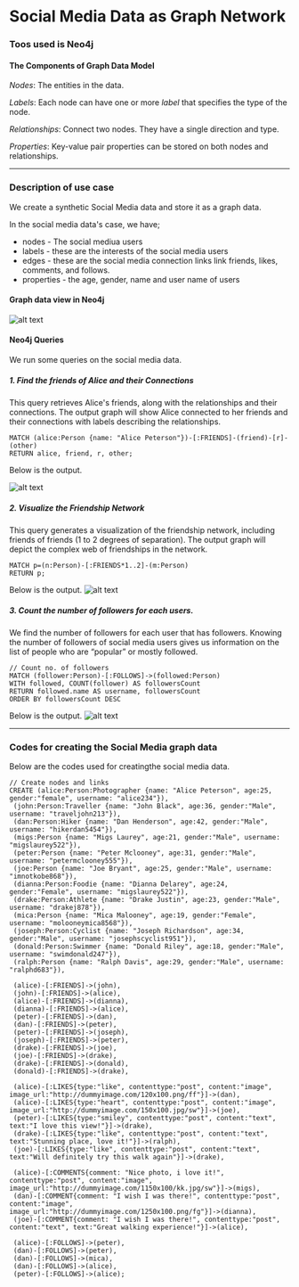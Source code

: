 # Social Media Data as Graph Network
### Toos used is Neo4j


#### The Components of Graph Data Model
*Nodes*: The entities in the data.
       
*Labels*: Each node can have one or more *label* that specifies the type of the node.

*Relationships*: Connect two nodes. They have a single direction and type.

*Properties*: Key-value pair properties can be stored on both nodes and relationships.

---------------------------

### Description of use case
We create a synthetic Social Media data and store it as a graph data. 

In the social media data's case, we have;
* nodes -  The social mediua users
* labels - these are the interests of the social media users
* edges - these are the social media connection links link friends, likes, comments, and follows.
* properties - the age, gender, name and user name of users


#### Graph data view in Neo4j
![alt text](https://github.com/KarlRetumban/Samptest/blob/main/images/socialnetwork.PNG)










#### Neo4j Queries
We run some queries on the social media data.

##### 1. Find the friends of Alice and their Connections
This query retrieves Alice's friends, along with the relationships and their connections. 
The output graph will show Alice connected to her friends and their connections with labels describing the relationships.

~~~cypher
MATCH (alice:Person {name: "Alice Peterson"})-[:FRIENDS]-(friend)-[r]-(other)
RETURN alice, friend, r, other;
~~~

Below is the output.

![alt text](https://github.com/KarlRetumban/Samptest/blob/main/images/query1.PNG)



##### 2. Visualize the Friendship Network
This query generates a visualization of the friendship network, including friends of friends (1 to 2 degrees of separation). 
The output graph will depict the complex web of friendships in the network.

~~~cypher
MATCH p=(n:Person)-[:FRIENDS*1..2]-(m:Person)
RETURN p;
~~~

Below is the output.
![alt text](https://github.com/KarlRetumban/Samptest/blob/main/images/query2.PNG)



##### 3. Count the number of followers for each users.
 We find the number of followers for each user that has followers. 
 Knowing the number of followers of social media users gives us information on the list of people who are “popular” or mostly followed.

~~~cypher
// Count no. of followers
MATCH (follower:Person)-[:FOLLOWS]->(followed:Person)
WITH followed, COUNT(follower) AS followersCount
RETURN followed.name AS username, followersCount
ORDER BY followersCount DESC
~~~

Below is the output.
![alt text](https://github.com/KarlRetumban/Samptest/blob/main/images/query3.PNG)




__________________________________

### Codes for creating the Social Media graph data
Below are the codes used for creatingthe social media data.


~~~cypher
// Create nodes and links 
CREATE (alice:Person:Photographer {name: "Alice Peterson", age:25, gender:"female", username: "alice234"}),
 (john:Person:Traveller {name: "John Black", age:36, gender:"Male", username: "traveljohn213"}),
 (dan:Person:Hiker {name: "Dan Henderson", age:42, gender:"Male", username: "hikerdan5454"}),
 (migs:Person {name: "Migs Laurey", age:21, gender:"Male", username: "migslaurey522"}),
 (peter:Person {name: "Peter Mclooney", age:31, gender:"Male", username: "petermclooney555"}),
 (joe:Person {name: "Joe Bryant", age:25, gender:"Male", username: "imnotkobe868"}),
 (dianna:Person:Foodie {name: "Dianna Delarey", age:24, gender:"Female", username: "migslaurey522"}),
 (drake:Person:Athlete {name: "Drake Justin", age:23, gender:"Male", username: "drakej878"}),
 (mica:Person {name: "Mica Malooney", age:19, gender:"Female", username: "molooneymica8568"}),
 (joseph:Person:Cyclist {name: "Joseph Richardson", age:34, gender:"Male", username: "josephscyclist951"}),
 (donald:Person:Swimmer {name: "Donald Riley", age:18, gender:"Male", username: "swimdonald247"}),
 (ralph:Person {name: "Ralph Davis", age:29, gender:"Male", username: "ralphd683"}),
 
 (alice)-[:FRIENDS]->(john),
 (john)-[:FRIENDS]->(alice),
 (alice)-[:FRIENDS]->(dianna), 
 (dianna)-[:FRIENDS]->(alice),
 (peter)-[:FRIENDS]->(dan),
 (dan)-[:FRIENDS]->(peter), 
 (peter)-[:FRIENDS]->(joseph),
 (joseph)-[:FRIENDS]->(peter), 
 (drake)-[:FRIENDS]->(joe),
 (joe)-[:FRIENDS]->(drake), 
 (drake)-[:FRIENDS]->(donald), 
 (donald)-[:FRIENDS]->(drake),
 
 (alice)-[:LIKES{type:"like", contenttype:"post", content:"image", image_url:"http://dummyimage.com/120x100.png/ff"}]->(dan),
 (alice)-[:LIKES{type:"heart", contenttype:"post", content:"image", image_url:"http://dummyimage.com/150x100.jpg/sw"}]->(joe),
 (peter)-[:LIKES{type:"smiley", contenttype:"post", content:"text", text:"I love this view!"}]->(drake), 
 (drake)-[:LIKES{type:"like", contenttype:"post", content:"text", text:"Stunning place, love it!"}]->(ralph),
 (joe)-[:LIKES{type:"like", contenttype:"post", content:"text", text:"Will definitely try this walk again"}]->(drake),
 
 (alice)-[:COMMENTS{comment: "Nice photo, i love it!", contenttype:"post", content:"image", 
image_url:"http://dummyimage.com/1150x100/kk.jpg/sw"}]->(migs),
 (dan)-[:COMMENT{comment: "I wish I was there!", contenttype:"post", content:"image", 
image_url:"http://dummyimage.com/1250x100.png/fg"}]->(dianna), 
 (joe)-[:COMMENT{comment: "I wish I was there!", contenttype:"post", content:"text", text:"Great walking experience!"}]->(alice),
 
 (alice)-[:FOLLOWS]->(peter),
 (dan)-[:FOLLOWS]->(peter),
 (dan)-[:FOLLOWS]->(mica),
 (dan)-[:FOLLOWS]->(alice),
 (peter)-[:FOLLOWS]->(alice);
~~~
